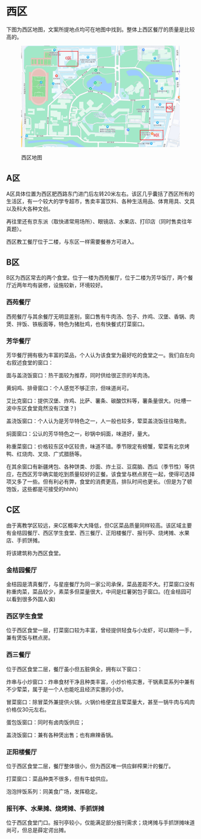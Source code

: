 # 西区

下图为西区地图，文案所提地点均可在地图中找到。整体上西区餐厅的质量是比较高的。

<figure><img src="../../.gitbook/assets/西区地图.png" alt=""><figcaption><p>西区地图</p></figcaption></figure>



## A区

A区具体位置为西区肥西路东门进门后左转20米左右。该区几乎囊括了西区所有的生活区，有一个较大的学专超市，售卖丰富饮料、各种生活用品、体育用具、文具以及科大各种文创。

再往里还有京东派（取快递常用场所）、眼镜店、水果店、打印店（同时售卖往年真题）。

西区教工餐厅位于二楼，与东区一样需要餐券方可进入。



## B区

B区为西区常去的两个食堂。位于一楼为西苑餐厅，位于二楼为芳华饭厅，两个餐厅近两年均有装修，设施较新，环境较好。

### **西苑餐厅**

西苑餐厅与其余餐厅无明显差别，窗口售有牛肉汤、包子、炸鸡、汉堡、香锅、肉煲、拌饭、铁板面等，特色为猪肚鸡，也有快餐式打菜窗口。

### **芳华餐厅**

芳华餐厅拥有极为丰富的菜品，个人认为该食堂为最好吃的食堂之一。我们自左向右叙述食堂的窗口：

面与盖浇饭窗口：热干面较为推荐，同时供给很正宗的羊肉汤。

黄焖鸡、排骨窗口：个人感觉不够正宗，但味道尚可。

艾比克窗口：提供汉堡、炸鸡、比萨、薯条、碳酸饮料等，薯条量很大。(吐槽一波中东区食堂竟然没有汉堡？)

盖浇饭窗口：个人认为是芳华特色之一，人一般也较多，荤菜盖浇饭往往略贵。

焖面窗口：公认的芳华特色之一，砂锅中焖面，味道好，量大。

称重菜窗口：价格较东区中区较贵，味道不错。季节限定有螃蟹，荤菜有北京烤鸭、红烧肉、叉烧、广式腊肠等。

在其余窗口有新疆烤包、各种饼类、炒面、炸土豆、豆腐脑、西瓜（季节性）等供应，在西区芳华确实能吃到质量较好的正餐。该食堂与糕点房在一起，使得可选择项又多了一些。但有利必有弊，食堂的消费更高，排队时间也更长。（但是为了顿饱饭，这些都是可接受的hhhh）



## C区

由于离教学区较远，来C区概率大大降低，但C区菜品质量同样较高。该区域主要有金桔园餐厅、西区学生食堂、西三餐厅、正阳楼餐厅、报刊亭、烧烤摊、水果店、手抓饼摊。

将该建筑称为西区食堂。

### **金桔园餐厅**

金桔园是清真餐厅，与星座餐厅为同一家公司承保，菜品差距不大。打菜窗口没有称重肉菜，菜品较少，素菜多但菜量很大，中间是红薯粥包子窗口。(在金桔园可以看到很多外国人诶)

### 西区学生食堂

位于西区食堂一层，打菜窗口较为丰富，曾经提供轻食与小龙虾，可以期待一手，兼有煲饭与糕点房。

### **西三餐厅**

位于西区食堂二层，餐厅虽小但五脏俱全，拥有以下窗口：

炸串与小炒窗口：炸串食材干净且种类丰富，小炒价格实惠，干锅素菜系列中兼有不少荤菜，属于是一个人也能吃且经济实惠的小炒。

冒菜窗口：除冒菜外兼提供火锅，火锅价格便宜且荤菜量大，甚至一锅牛肉与鸡肉价格仅30元左右。

蛋包饭窗口：同时有卤肉饭供应；

盖浇饭窗口：兼有各种煲出售；也有麻辣香锅。

### **正阳楼餐厅**

位于西区食堂二层，餐厅整体很小，但为西区唯一供应鲜榨果汁的餐厅。

打菜窗口：菜品种类不很多，但有牛蛙供应。

泡泡拌饭系列：同美食广场，发挥稳定。

### **报刊亭、水果摊、烧烤摊、手抓饼摊**

位于西区食堂门口。报刊亭较小，仅能满足部分报刊需求；烧烤摊与手抓饼摊味道尚可，但总是薛定谔出摊。
